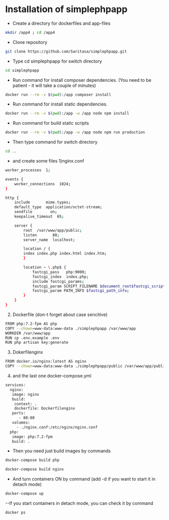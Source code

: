 # Installation of simplephpapp
- Create a directory for dockerfiles and app-files
```bash
mkdir /app4 ; cd /app4
```
- Clone repository
```bash
git clone https://github.com/Saritasa/simplephpapp.git
```
- Type cd simplephpapp for switch directory
```bash
cd simplephpapp
```
- Run command for install composer dependencies. (You need to be patient - it will take a couple of minutes)
```bash
docker run --rm -v $(pwd):/app composer install
```
- Run command for install static dependencies.
```bash
docker run --rm -v $(pwd):/app -w /app node npm install
```
- Run command for build static scripts
```bash
docker run --rm -v $(pwd):/app -w /app node npm run production
```
- Then type command for switch directory
```bash
cd ..
```
- and create some files
1)nginx.conf 
```bash
worker_processes  1;

events {
    worker_connections  1024;
}

http {
    include       mime.types;
    default_type  application/octet-stream;
    sendfile        on;
    keepalive_timeout  65;

    server {
        root  /var/www/app/public;
        listen       80;
        server_name  localhost;

        location / {
        index index.php index.html index.htm;
        }

        location ~ \.php$ {
            fastcgi_pass   php:9000;
            fastcgi_index  index.php;
            include fastcgi_params;
            fastcgi_param SCRIPT_FILENAME $document_root$fastcgi_script_name;
            fastcgi_param PATH_INFO $fastcgi_path_info;
        }
    }
}

```
2) Dockerfile (don-t forget about case sencitive)
```bash
FROM php:7.2-fpm AS php
COPY --chown=www-data:www-data ./simplephpapp /var/www/app
WORKDIR /var/www/app
RUN cp .env.example .env
RUN php artisan key:generate
```
3) Dokerfilenginx
```bash
FROM docker.io/nginx:latest AS nginx
COPY --chown=www-data:www-data ./simplephpapp/public /var/www/app/public
```
4) and the last one docker-compose.yml
```bash
services:
  nginx:
   image: nginx
   build:
    context: .
    dockerfile: Dockerfilenginx
   ports:
      - 80:80
   volumes:
     - ./nginx.conf:/etc/nginx/nginx.conf
  php:
   image: php:7.2-fpm
   build: .
```
- Then you need just build images by commands
```bash
docker-compose build php
```
```bash
docker-compose build nginx
```
- And turn containers ON by command (add -d if you want to start it in detach mode)
```bash
docker-compose up
```
--If you start containers in detach mode, you can check it by command
```bash
docker ps
```

